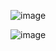 ![image](https://github.com/user-attachments/assets/f3cbb975-6cb2-473d-a287-2f4a84429e8c)


![image](https://github.com/user-attachments/assets/3c06ed26-f2f3-445b-9867-c562796a06dd)
